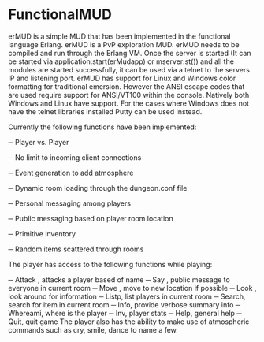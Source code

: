 # FunctionalMUD
erMUD is a simple MUD that has been implemented in the functional language Erlang. erMUD is a PvP exploration MUD.
erMUD needs to be compiled and run through the Erlang VM. Once the server is started (It can be started via application:start(erMudapp) or mserver:st()) and all the modules are started successfully, it can be used via a telnet to the servers IP and listening port.
erMUD has support for Linux and Windows color formatting for traditional emersion. However the ANSI escape codes that are used require support for ANSI/VT100 within the console. Natively both Windows and Linux have support. For the cases where Windows does not have the telnet libraries installed Putty can be used instead.

Currently the following functions have been implemented:

─	Player vs. Player

─	No limit to incoming client connections

─	Event generation to add atmosphere

─	Dynamic room loading through the dungeon.conf file

─	Personal messaging among players

─	Public messaging based on player room location

─	Primitive inventory

─	Random items scattered through rooms

The player has access to the following functions while playing:

─	Attack <player> , attacks a player based of name
─	Say <msg>, public message to everyone in current room
─	Move <direction>, move to new location if possible
─	Look <direction>, look around for information
─	Listp, list players in current room
─	Search, search for item in current room
─	Info, provide verbose summary info
─	Whereami, where is the player
─	Inv, player stats
─	Help, general help
─	Quit, quit game
The player also has the ability to make use of atmospheric commands such as cry, smile, dance to name a few.

